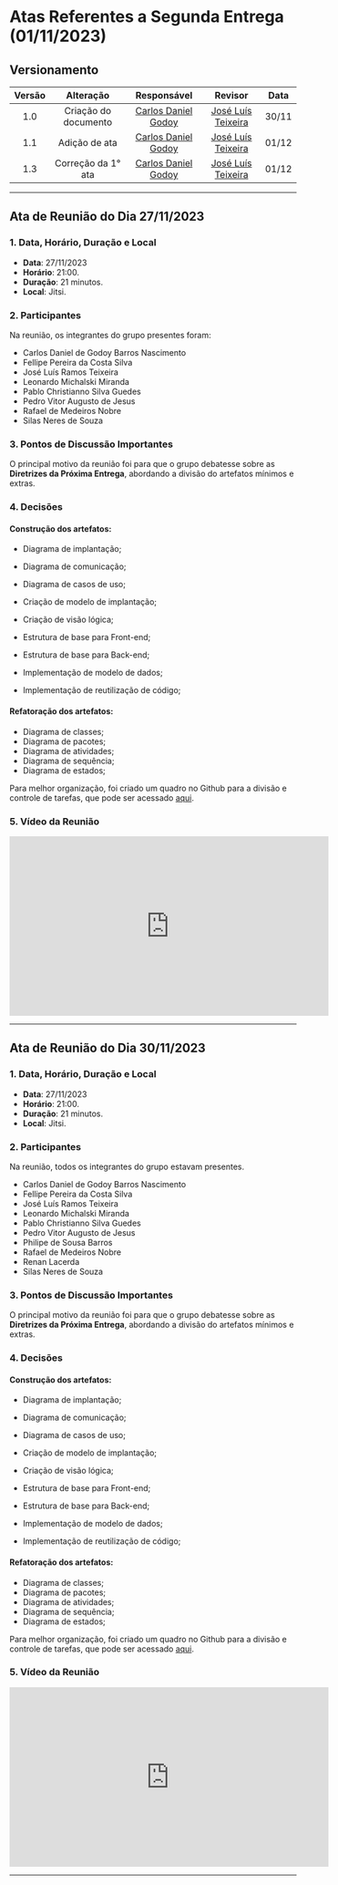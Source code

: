 # Atas Referentes a Segunda Entrega (01/11/2023)

## Versionamento

| Versão |                      Alteração                      |    Responsável     |      Revisor       | Data  |
| :----: | :-------------------------------------------------: | :----------------: | :----------------: | :---: |
|  1.0   |  Criação do documento   | [Carlos Daniel Godoy](https://github.com/CDGodoy)  | [José Luís Teixeira](https://github.com/joseluis-rt) | 30/11 |
|  1.1   |  Adição de ata   | [Carlos Daniel Godoy](https://github.com/CDGodoy)  | [José Luís Teixeira](https://github.com/joseluis-rt) | 01/12 |
|  1.3   |  Correção da 1° ata   | [Carlos Daniel Godoy](https://github.com/CDGodoy)  | [José Luís Teixeira](https://github.com/joseluis-rt) | 01/12 |

---

## Ata de Reunião do Dia 27/11/2023

### 1. Data, Horário, Duração e Local

- **Data**: 27/11/2023
- **Horário**: 21:00.
- **Duração**: 21 minutos.
- **Local**: Jitsi.

### 2. Participantes

Na reunião, os integrantes do grupo presentes foram:

- Carlos Daniel de Godoy Barros Nascimento
- Fellipe Pereira da Costa Silva  
- José Luís Ramos Teixeira  
- Leonardo Michalski Miranda  
- Pablo Christianno Silva Guedes  
- Pedro Vitor Augusto de Jesus  
- Rafael de Medeiros Nobre  
- Silas Neres de Souza  


### 3. Pontos de Discussão Importantes

O principal motivo da reunião foi para que o grupo debatesse sobre as **Diretrizes da Próxima Entrega**, abordando a divisão do artefatos mínimos e extras.

### 4. Decisões

#### Construção dos artefatos:

- Diagrama de implantação;
- Diagrama de comunicação;
- Diagrama de casos de uso;
- Criação de modelo de implantação;
- Criação de visão lógica;

- Estrutura de base para Front-end;
- Estrutura de base para Back-end;
- Implementação de modelo de dados;
- Implementação de reutilização de código;


#### Refatoração dos artefatos:

- Diagrama de classes;
- Diagrama de pacotes;
- Diagrama de atividades;
- Diagrama de sequência;
- Diagrama de estados;


Para melhor organização, foi criado um quadro no Github para a divisão e controle de tarefas, que pode ser acessado [aqui](https://github.com/orgs/UnBArqDsw2023-2/projects/7).

### 5. Vídeo da Reunião

<iframe width="560" height="315" src="https://www.youtube.com/embed/faOjnygkG6w?si=nGMqoznMB0VdzdZM" frameborder="0" allow="accelerometer; autoplay; clipboard-write; encrypted-media; gyroscope; picture-in-picture; web-share" allowfullscreen></iframe>

---

## Ata de Reunião do Dia 30/11/2023

### 1. Data, Horário, Duração e Local

- **Data**: 27/11/2023
- **Horário**: 21:00.
- **Duração**: 21 minutos.
- **Local**: Jitsi.

### 2. Participantes

Na reunião, todos os integrantes do grupo estavam presentes.

- Carlos Daniel de Godoy Barros Nascimento
- Fellipe Pereira da Costa Silva
- José Luís Ramos Teixeira
- Leonardo Michalski Miranda
- Pablo Christianno Silva Guedes
- Pedro Vitor Augusto de Jesus
- Philipe de Sousa Barros
- Rafael de Medeiros Nobre
- Renan Lacerda
- Silas Neres de Souza

### 3. Pontos de Discussão Importantes

O principal motivo da reunião foi para que o grupo debatesse sobre as **Diretrizes da Próxima Entrega**, abordando a divisão do artefatos mínimos e extras.

### 4. Decisões

#### Construção dos artefatos:

- Diagrama de implantação;
- Diagrama de comunicação;
- Diagrama de casos de uso;
- Criação de modelo de implantação;
- Criação de visão lógica;

- Estrutura de base para Front-end;
- Estrutura de base para Back-end;
- Implementação de modelo de dados;
- Implementação de reutilização de código;


#### Refatoração dos artefatos:

- Diagrama de classes;
- Diagrama de pacotes;
- Diagrama de atividades;
- Diagrama de sequência;
- Diagrama de estados;


Para melhor organização, foi criado um quadro no Github para a divisão e controle de tarefas, que pode ser acessado [aqui](https://github.com/orgs/UnBArqDsw2023-2/projects/7).

### 5. Vídeo da Reunião

<iframe width="560" height="315" src="https://www.youtube.com/embed/CuVUG2yDhXw?si=5_HD3S8-0JH8ahLI" title="YouTube video player" frameborder="0" allow="accelerometer; autoplay; clipboard-write; encrypted-media; gyroscope; picture-in-picture; web-share" allowfullscreen></iframe>

---

